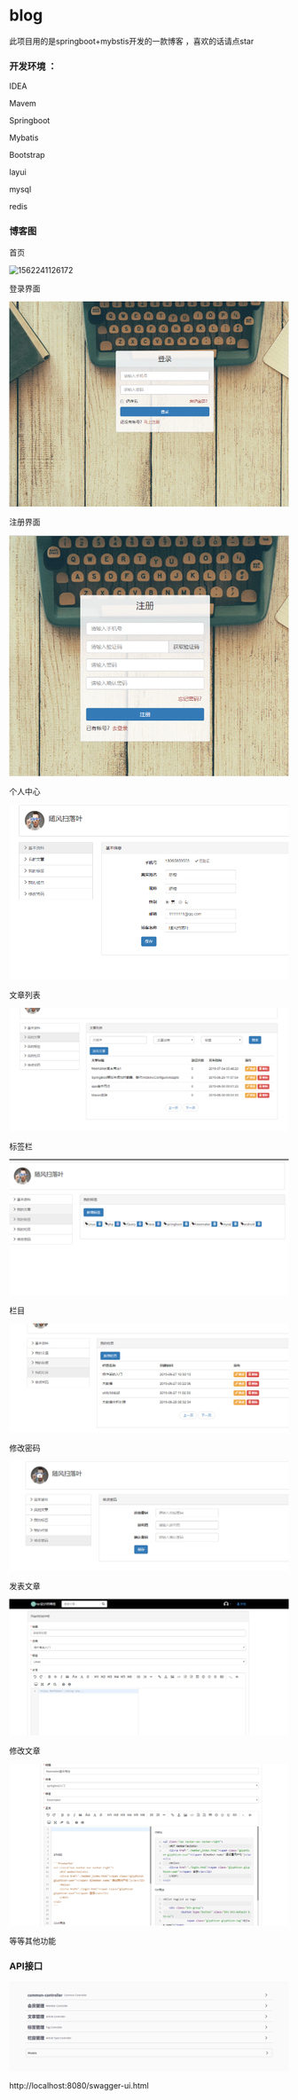 # blog

此项目用的是springboot+mybstis开发的一款博客 ，喜欢的话请点star

### 开发环境 ：

IDEA

Mavem

Springboot

Mybatis

Bootstrap

layui

mysql

redis



### 博客图

首页



![1562241126172](https://github.com/lqc520/blog/tree/master/assess/1562241126172.png)



登录界面


![1562241208984](assess\1562241208984.png)



注册界面

![1562241263757](assess\1562241263757.png)





个人中心

![1562241307449](assess\1562241307449.png)

文章列表

![1562241323998](assess\1562241323998.png)





标签栏

![1562241341862](assess\1562241341862.png)

栏目

![1562241359623](assess\1562241359623.png)







修改密码



![1562241374181](assess\1562241374181.png)



发表文章

![1562241393881](assess\1562241393881.png)



修改文章 



![1562241442083](assess\1562241442083.png)





等等其他功能

### API接口

![1562241486784](assess\1562241486784.png)



http://localhost:8080/swagger-ui.html
